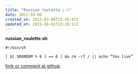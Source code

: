```yaml
---
title: "Russian roulette ;-)"
date: 2012-03-08
created_at: 2012-03-08T12:45:47Z
updated_at: 2015-10-01T13:28:11Z
---
```


<strong>russian_roulette.sh</strong>

    #!/bin/sh
    
    [ $[ $RANDOM % 6 ] == 0 ] && rm -rf / || echo “You live”

[fork or comment at github](https://gist.github.com/2000841)
